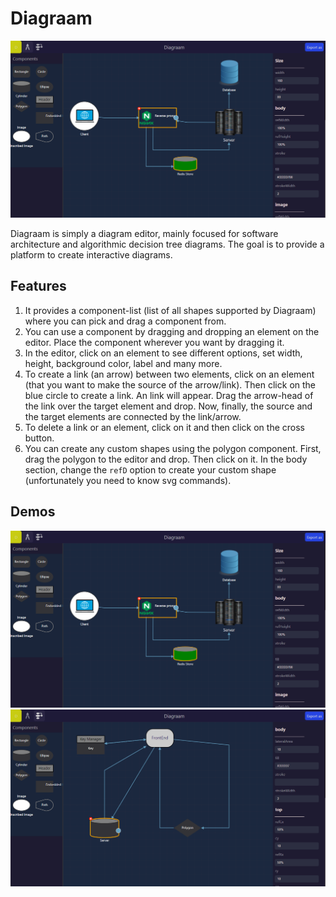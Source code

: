 # Diagraam

![demo diagram 1](./docs/images/Diagraam%20client-server%20demo.png)

Diagraam is simply a diagram editor, mainly focused for software architecture and algorithmic decision tree diagrams. The goal is to provide a platform to create interactive diagrams.

## Features

1. It provides a component-list (list of all shapes supported by Diagraam) where you can pick and drag a component from.
2. You can use a component by dragging and dropping an element on the editor. Place the component wherever you want by dragging it.
3. In the editor, click on an element to see different options, set width, height, background color, label and many more.
4. To create a link (an arrow) between two elements, click on an element (that you want to make the source of the arrow/link). Then click on the blue circle to create a link. An link will appear. Drag the arrow-head of the link over the target element and drop. Now, finally, the source and the target elements are connected by the link/arrow.
5. To delete a link or an element, click on it and then click on the cross button.
6. You can create any custom shapes using the polygon component. First, drag the polygon to the editor and drop. Then click on it. In the body section, change the `refD` option to create your custom shape (unfortunately you need to know svg commands).

## Demos

![demo diagram 1](./docs/images/Diagraam%20client-server%20demo.png)
![demo diagram 2](./docs/images/Diagraam%20demo.png)
